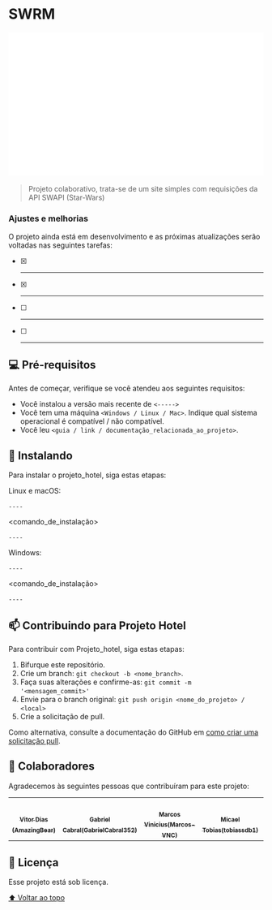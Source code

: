 # SWRM


<!---Esses são exemplos. Veja https://shields.io para outras pessoas ou para personalizar este conjunto de escudos. Você pode querer incluir dependências, status do projeto e informações de licença aqui--->


<img src="images/logo.png" alt="Home">

> Projeto colaborativo, trata-se de um site simples com requisições da API SWAPI (Star-Wars)

### Ajustes e melhorias

O projeto ainda está em desenvolvimento e as próximas atualizações serão voltadas nas seguintes tarefas:

- [x] ------
- [x] ------
- [ ] ------
- [ ] ------

## 💻 Pré-requisitos

Antes de começar, verifique se você atendeu aos seguintes requisitos:
<!---Estes são apenas requisitos de exemplo. Adicionar, duplicar ou remover conforme necessário--->
* Você instalou a versão mais recente de `<----->`
* Você tem uma máquina `<Windows / Linux / Mac>`. Indique qual sistema operacional é compatível / não compatível.
* Você leu `<guia / link / documentação_relacionada_ao_projeto>`.

## 🚀 Instalando <Projeto hotel>

Para instalar o projeto_hotel, siga estas etapas:

Linux e macOS:
```
----
```
<comando_de_instalação>
```
----
```
Windows:
```
----
```
<comando_de_instalação>
```
----
```

## 📫 Contribuindo para Projeto Hotel
<!---Caso você queira colaborar com algo que possa ser benéfico/diferenete/novo siga as instruções abaixo--->
Para contribuir com Projeto_hotel, siga estas etapas:

1. Bifurque este repositório.
2. Crie um branch: `git checkout -b <nome_branch>`.
3. Faça suas alterações e confirme-as: `git commit -m '<mensagem_commit>'`
4. Envie para o branch original: `git push origin <nome_do_projeto> / <local>`
5. Crie a solicitação de pull.

Como alternativa, consulte a documentação do GitHub em [como criar uma solicitação pull](https://help.github.com/en/github/collaborating-with-issues-and-pull-requests/creating-a-pull-request).

## 🤝 Colaboradores

Agradecemos às seguintes pessoas que contribuíram para este projeto:

<table>
  <tr>
    <td align="center">
      <a href="https://github.com/AmazingBear">
        <img src="https://avatars.githubusercontent.com/u/70549168?v=4" width="100px;" alt=""/><br>
        <sub>
          <b>Vitor Dias (AmazingBear) </b>
        </sub>
      </a>
    </td>
    <td align="center">
      <a href="https://github.com/GabrielCabral352">
        <img src="https://avatars.githubusercontent.com/u/71848398?v=4" width="100px;" alt=""/><br>
        <sub>
          <b>Gabriel Cabral(GabrielCabral352)</b>
        </sub>
      </a>
    </td>
    <td align="center">
      <a href="https://github.com/Marcos-VNC">
        <img src="https://avatars.githubusercontent.com/u/75021765?v=4" width="100px;" alt=""/><br>
        <sub>
          <b>Marcos Vinicius(Marcos-VNC)</b>
        </sub>
      </a>
    </td>
    <td align="center">
      <a href="https://github.com/tobiassdb1">
        <img src="https://avatars.githubusercontent.com/u/86832505?v=4" width="100px;" alt=""/><br>
        <sub>
          <b>Micael Tobias(tobiassdb1)</b>
        </sub>
      </a>
    </td>
    <td align="center">
      <a href="https://github.com/ElielPimenta">
        <img src="https://avatars.githubusercontent.com/u/86831916?v=4" width="100px;" alt=""/><br>
        <sub>
          <b>Eliel pimenta(ElielPimenta)</b>
        </sub>
      </a>
    </td>
    <td align="center">
      <a href="https://github.com/LariSVS">
        <img src="https://avatars.githubusercontent.com/u/86832441?v=4" width="100px;" alt=""/><br>
        <sub>
          <b>Larissa(LariSVS)</b>
        </sub>
      </a>
    </td>
    <td align="center">
      <a href="--->
        <img src="---" width="100px;" alt=""/><br>
        <sub>
          <b>LUIS FDS(luixfds)</b>
        </sub>
      </a>
    </td>
    <td align="center">
      <a href="https://github.com/sxtnxd">
        <img src="https://avatars.githubusercontent.com/u/86832399?v=4" width="100px;" alt=""/><br>
        <sub>
          <b>Sxtnxd(sxtnxd)</b>
        </sub>
      </a>
    </td>
  </tr>
</table>

## 📝 Licença

Esse projeto está sob licença.

[⬆ Voltar ao topo](#nome-do-projeto)<br>
